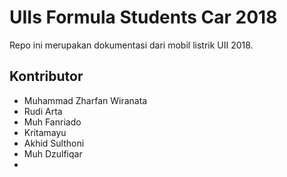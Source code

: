 # UIIs Formula Students Car 2018
Repo ini merupakan dokumentasi dari mobil listrik UII 2018.

## Kontributor

 - Muhammad Zharfan Wiranata
 - Rudi Arta 
 - Muh Fanriado
 - Kritamayu
 - Akhid Sulthoni
 - Muh Dzulfiqar
 - 

<!--stackedit_data:
eyJoaXN0b3J5IjpbMTgyOTg5NDkyMl19
-->